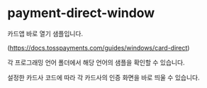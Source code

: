 # payment-direct-window



카드앱 바로 열기 샘플입니다.  

(https://docs.tosspayments.com/guides/windows/card-direct)

각 프로그래밍 언어 폴더에서 해당 언어의 샘플을 확인할 수 있습니다. 

설정한 카드사 코드에 따라 각 카드사의 인증 화면을 바로 띄울 수 있습니다. 
